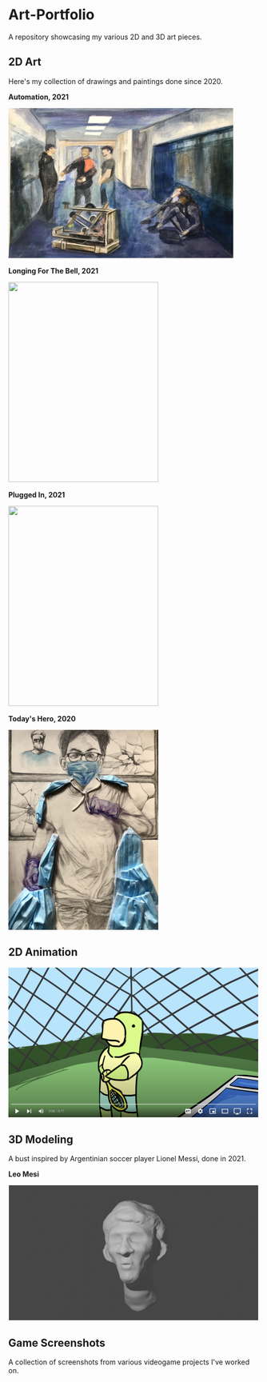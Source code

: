 # Art-Portfolio
A repository showcasing my various 2D and 3D art pieces. 

## 2D Art
Here's my collection of drawings and paintings done since 2020.

**Automation, 2021**

<img src='Art/hallway.jpg' width="450" height="300">

**Longing For The Bell, 2021**

<img src='Art/alex.JPG' width="300" height="400">

**Plugged In, 2021**

<img src='Art/plugged.JPG' width="300" height="400">

**Today's Hero, 2020**

<img src='Art/today.jpg' width="300" height="400">

## 2D Animation

[<img src='Art/thumbnail.png' width="500" height="300">](https://youtu.be/iGxtbiP9pas)

## 3D Modeling
A bust inspired by Argentinian soccer player Lionel Messi, done in 2021.

**Leo Mesi**

<img src='Art/Lionel.PNG' width="500" height="270">

## Game Screenshots
A collection of screenshots from various videogame projects I've worked on.



